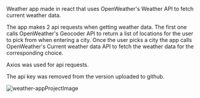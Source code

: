 Weather app made in react that uses OpenWeather's Weather API to fetch current weather data. <br />

The app makes 2 api requests when getting weather data. The first one calls OpenWeather's Geocoder API to return a list of locations for the user to pick from when entering a city. Once the user picks a city the app calls OpenWeather's Current weather data API to fetch the weather data for the corresponding choice. <br />

Axios was used for api requests. <br />

The api key was removed from the version uploaded to github.

![weather-appProjectImage](https://user-images.githubusercontent.com/90940496/183267855-a0513d84-cd46-46b6-96a0-3e68f94b0602.png)
